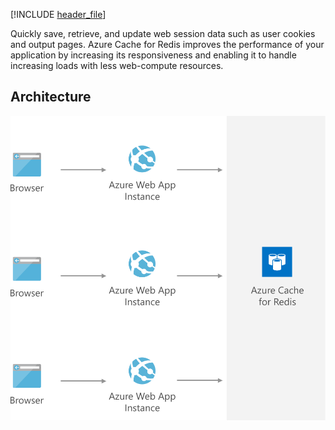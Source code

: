 


[!INCLUDE [header_file](../../../includes/sol-idea-header.md)]

Quickly save, retrieve, and update web session data such as user cookies and output pages. Azure Cache for Redis improves the performance of your application by increasing its responsiveness and enabling it to handle increasing loads with less web-compute resources.

## Architecture

![Architecture diagram](../media/scalable-web-apps.svg)
